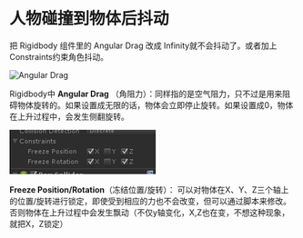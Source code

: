 # 人物碰撞到物体后抖动

把 Rigidbody 组件里的 Angular Drag 改成 Infinity就不会抖动了。或者加上Constraints约束角色抖动。

![Angular Drag](../.gitbook/assets/Unity\_axOU8cUy8l.png)

Rigidbody中 **Angular Drag**  （角阻力）：同样指的是空气阻力，只不过是用来阻碍物体旋转的。如果设置成无限的话，物体会立即停止旋转。如果设置成0，物体在上升过程中，会发生侧翻旋转。

![Constraints](<../.gitbook/assets/image (4).png>)

**Freeze Position/Rotation**（冻结位置/旋转）： 可以对物体在X、Y、Z三个轴上的位置/旋转进行锁定，即使受到相应的力也不会改变，但可以通过脚本来修改。否则物体在上升过程中会发生飘动（不仅y轴变化，X,Z也在变，不想这种现象，就把X，Z锁定）

